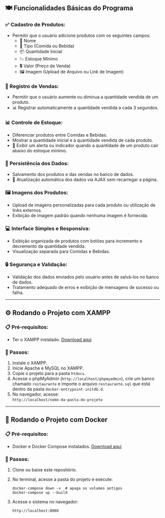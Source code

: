 ## 🍽️ Funcionalidades Básicas do Programa

### ✅ Cadastro de Produtos:
- Permitir que o usuário adicione produtos com os seguintes campos:
  - 📌 Nome
  - 📂 Tipo (Comida ou Bebida)
  - 📦 Quantidade Inicial
  - 📉 Estoque Mínimo
  - 💲 Valor (Preço de Venda)
  - 🖼️ Imagem (Upload de Arquivo ou Link de Imagem)

### 💸 Registro de Vendas:
- Permitir que o usuário aumente ou diminua a quantidade vendida de um produto.
- 📊 Registrar automaticamente a quantidade vendida a cada 3 segundos.

### 📊 Controle de Estoque:
- Diferenciar produtos entre Comidas e Bebidas.
- Mostrar a quantidade inicial e a quantidade vendida de cada produto.
- 🚨 Exibir um alerta ou indicador quando a quantidade de um produto cair abaixo do estoque mínimo.

### 💾 Persistência dos Dados:
- Salvamento dos produtos e das vendas no banco de dados.
- 🔄 Atualização automática dos dados via AJAX sem recarregar a página.

### 🖼️ Imagens dos Produtos:
- Upload de imagens personalizadas para cada produto ou utilização de links externos.
- Exibição de imagem padrão quando nenhuma imagem é fornecida.

### 💻 Interface Simples e Responsiva:
- Exibição organizada de produtos com botões para incremento e decremento da quantidade vendida.
- Visualização separada para Comidas e Bebidas.

### 🔒 Segurança e Validação:
- Validação dos dados enviados pelo usuário antes de salvá-los no banco de dados.
- Tratamento adequado de erros e exibição de mensagens de sucesso ou falha.

---

## ⚙️ Rodando o Projeto com XAMPP

### 📋 Pré-requisitos:
- Ter o XAMPP instalado. [Download aqui](https://www.apachefriends.org/pt_br/index.html)

### 🚀 Passos:
1. Instale o XAMPP.
2. Inicie Apache e MySQL no XAMPP.
3. Copie o projeto para a pasta `htdocs`.
4. Acesse o phpMyAdmin (`http://localhost/phpmyadmin`), crie um banco chamado `restaurante` e importe o arquivo `restaurante.sql` que está dentro da pasta `docker-entrypoint-initdb.d`.
5. No navegador, acesse:  
   `http://localhost/nome-da-pasta-do-projeto`

---

## 🐳 Rodando o Projeto com Docker

### 📋 Pré-requisitos:
- Docker e Docker Compose instalados. [Download aqui](https://www.docker.com/products/docker-desktop)

### 🚀 Passos:
1. Clone ou baixe este repositório.
2. No terminal, acesse a pasta do projeto e execute:
   ```
   docker-compose down -v  # apaga os volumes antigos
   docker-compose up --build
   ```
3. Acesse o sistema no navegador:

   ```http://localhost:8080```
